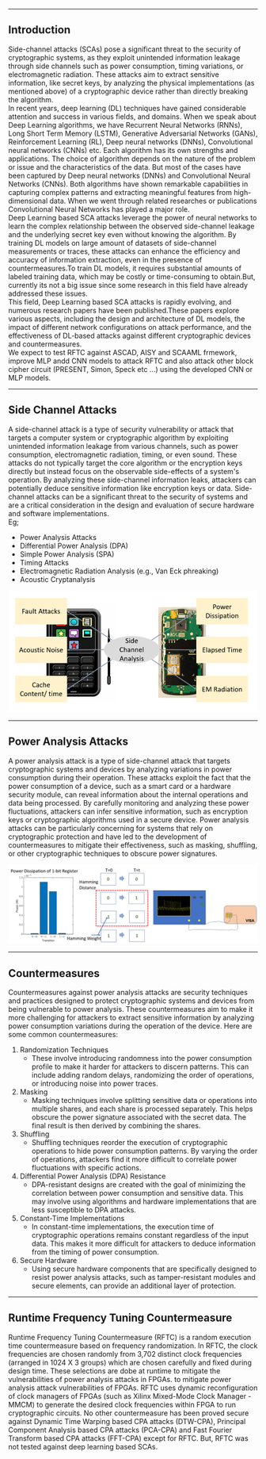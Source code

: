 ___
## Introduction
Side-channel attacks (SCAs) pose a significant threat to the security of cryptographic systems, as they exploit unintended information leakage through side channels such as power consumption, timing variations, or electromagnetic radiation. These attacks aim to extract sensitive information, like secret keys, by analyzing the physical implementations (as mentioned above) of a cryptographic device rather than directly breaking the algorithm.<br>
In recent years, deep learning (DL) techniques have gained considerable attention and success in various fields, and domains. When we speak about Deep Learning algorithms, we have Recurrent Neural Networks (RNNs), Long Short Term Memory (LSTM), Generative Adversarial Networks (GANs), Reinforcement Learning (RL), Deep neural networks (DNNs), Convolutional neural networks (CNNs) etc. Each algorithm has its own strengths and applications. The choice of algorithm depends on the nature of the problem or issue and the characteristics of the data. But most of the cases have been captured by Deep neural networks (DNNs) and
Convolutional Neural Networks (CNNs). Both algorithms have shown remarkable capabilities in capturing complex patterns and extracting meaningful features from high-dimensional data. When we went through related researches or publications Convolutional Neural Networks has played a major role.<br>
Deep Learning based SCA attacks leverage the power of neural networks to learn the complex relationship between the observed side-channel leakage and the underlying secret key even without knowing the algorithm. By training DL models on large amount of datasets of side-channel measurements or traces, these attacks can enhance the efficiency and accuracy of information extraction, even in the presence of countermeasures.To train DL models, it requires substantial amounts of labeled training data, which may be costly or time-consuming to obtain.But, currently its not a big issue since some research in this field have already addressed these issues.<br>
This field, Deep Learning based SCA attacks is rapidly evolving, and numerous research papers have been published.These papers explore various aspects, including the design and architecture of DL models, the impact of different network configurations on attack performance, and the effectiveness of DL-based attacks against different cryptographic devices and countermeasures.<br>
We expect to test RFTC against ASCAD, AISY and SCAAML frmework, improve MLP andd CNN models to attack RFTC and also attack other block cipher circuit (PRESENT, Simon, Speck etc ...) using the developed CNN or MLP models.
___

## Side Channel Attacks
A side-channel attack is a type of security vulnerability or attack that targets a computer system or cryptographic algorithm by exploiting unintended information leakage from various channels, such as power consumption, electromagnetic radiation, timing, or even sound. These attacks do not typically target the core algorithm or the encryption keys directly but instead focus on the observable side-effects of a system's operation. By analyzing these side-channel information leaks, attackers can potentially deduce sensitive information like encryption keys or data. Side-channel attacks can be a significant threat to the security of systems and are a critical consideration in the design and evaluation of secure hardware and software implementations.<br>
Eg;<br>
+ Power Analysis Attacks
+ Differential Power Analysis (DPA)
+ Simple Power Analysis (SPA)
+ Timing Attacks
+ Electromagnetic Radiation Analysis (e.g., Van Eck phreaking)
+ Acoustic Cryptanalysis

<p align="center">
  <img src="./docs/images/SCA.png" alt="Diagram showing SCA">
</p>

<hr>

## Power Analysis Attacks
A power analysis attack is a type of side-channel attack that targets cryptographic systems and devices by analyzing variations in power consumption during their operation. These attacks exploit the fact that the power consumption of a device, such as a smart card or a hardware security module, can reveal information about the internal operations and data being processed. By carefully monitoring and analyzing these power fluctuations, attackers can infer sensitive information, such as encryption keys or cryptographic algorithms used in a secure device. Power analysis attacks can be particularly concerning for systems that rely on cryptographic protection and have led to the development of countermeasures to mitigate their effectiveness, such as masking, shuffling, or other cryptographic techniques to obscure power signatures.
<p align="center">
  <img src="./docs/images/Power Analysis Attacks.png" alt="Diagram showing SCA">
</p>

<hr>

## Countermeasures
Countermeasures against power analysis attacks are security techniques and practices designed to protect cryptographic systems and devices from being vulnerable to power analysis. These countermeasures aim to make it more challenging for attackers to extract sensitive information by analyzing power consumption variations during the operation of the device. Here are some common countermeasures:
1. Randomization Techniques
    + These involve introducing randomness into the power consumption profile to make it harder for attackers to discern patterns. This can include adding random delays, randomizing the order of operations, or introducing noise into power traces.
2. Masking
    + Masking techniques involve splitting sensitive data or operations into multiple shares, and each share is processed separately. This helps obscure the power signature associated with the secret data. The final result is then derived by combining the shares.
3. Shuffling
    + Shuffling techniques reorder the execution of cryptographic operations to hide power consumption patterns. By varying the order of operations, attackers find it more difficult to correlate power fluctuations with specific actions.
4. Differential Power Analysis (DPA) Resistance
    + DPA-resistant designs are created with the goal of minimizing the correlation between power consumption and sensitive data. This may involve using algorithms and hardware implementations that are less susceptible to DPA attacks.
5. Constant-Time Implementations
    + In constant-time implementations, the execution time of cryptographic operations remains constant regardless of the input data. This makes it more difficult for attackers to deduce information from the timing of power consumption.
6. Secure Hardware
    + Using secure hardware components that are specifically designed to resist power analysis attacks, such as tamper-resistant modules and secure elements, can provide an additional layer of protection.

<hr>

## Runtime Frequency Tuning Countermeasure
Runtime Frequency Tuning Countermeasure (RFTC) is a random execution time countermeasure based on frequency randomization. In RFTC, the clock frequencies are chosen randomly from 3,702 distinct clock frequencies (arranged in 1024 X 3 groups) which are chosen carefully and fixed during design time. These selections are dobe at runtime to mitigate the vulnerabilities of power analysis attacks in FPGAs. to mitigate power analysis attack vulnerabilities of FPGAs. RFTC uses dynamic reconfiguration of clock managers of FPGAs (such as Xilinx Mixed-Mode Clock Manager - MMCM) to generate the desired clock frequencies within FPGA to run cryptographic circuits. No other countermeasure has been proved secure against Dynamic Time  Warping   based  CPA  attacks (DTW-CPA), Principal Component  Analysis   based  CPA  attacks (PCA-CPA) and Fast   Fourier   Transform based  CPA  attacks (FFT-CPA) except for RFTC. But, RFTC was not tested against deep learning based SCAs.


